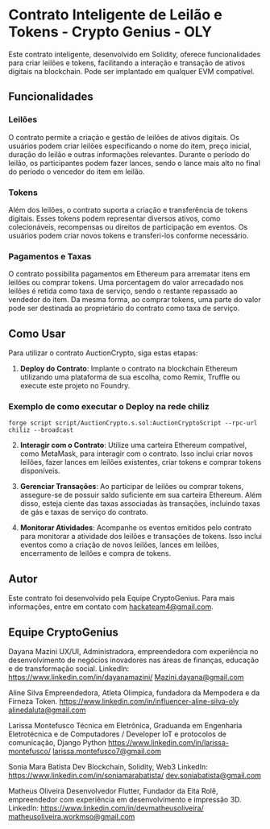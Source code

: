 # Contrato Inteligente de Leilão e Tokens - Crypto Genius - OLY

Este contrato inteligente, desenvolvido em Solidity, oferece funcionalidades para criar leilões e tokens, facilitando a interação e transação de ativos digitais na blockchain. Pode ser implantado em qualquer EVM compatível.

## Funcionalidades

### Leilões
O contrato permite a criação e gestão de leilões de ativos digitais. Os usuários podem criar leilões especificando o nome do item, preço inicial, duração do leilão e outras informações relevantes. Durante o período do leilão, os participantes podem fazer lances, sendo o lance mais alto no final do período o vencedor do item em leilão.

### Tokens
Além dos leilões, o contrato suporta a criação e transferência de tokens digitais. Esses tokens podem representar diversos ativos, como colecionáveis, recompensas ou direitos de participação em eventos. Os usuários podem criar novos tokens e transferi-los conforme necessário.

### Pagamentos e Taxas
O contrato possibilita pagamentos em Ethereum para arrematar itens em leilões ou comprar tokens. Uma porcentagem do valor arrecadado nos leilões é retida como taxa de serviço, sendo o restante repassado ao vendedor do item. Da mesma forma, ao comprar tokens, uma parte do valor pode ser destinada ao proprietário do contrato como taxa de serviço.

## Como Usar

Para utilizar o contrato AuctionCrypto, siga estas etapas:

1. **Deploy do Contrato**: Implante o contrato na blockchain Ethereum utilizando uma plataforma de sua escolha, como Remix, Truffle ou execute este projeto no Foundry.

### Exemplo de como executar o Deploy na rede chiliz
`forge script script/AuctionCrypto.s.sol:AuctionCryptoScript --rpc-url chiliz --broadcast`

2. **Interagir com o Contrato**: Utilize uma carteira Ethereum compatível, como MetaMask, para interagir com o contrato. Isso inclui criar novos leilões, fazer lances em leilões existentes, criar tokens e comprar tokens disponíveis.

3. **Gerenciar Transações**: Ao participar de leilões ou comprar tokens, assegure-se de possuir saldo suficiente em sua carteira Ethereum. Além disso, esteja ciente das taxas associadas às transações, incluindo taxas de gás e taxas de serviço do contrato.

4. **Monitorar Atividades**: Acompanhe os eventos emitidos pelo contrato para monitorar a atividade dos leilões e transações de tokens. Isso inclui eventos como a criação de novos leilões, lances em leilões, encerramento de leilões e compra de tokens.

## Autor
Este contrato foi desenvolvido pela Equipe CryptoGenius.
Para mais informações, entre em contato com hackateam4@gmail.com.

## Equipe CryptoGenius
Dayana Mazini
UX/UI, Administradora, empreendedora com experiência no desenvolvimento de negócios inovadores nas áreas de finanças, educação e de transformação social.
LinkedIn: https://www.linkedin.com/in/dayanamazini/ 
Mazini.dayana@gmail.com

Aline Silva
Empreendedora, Atleta Olimpica, fundadora da Mempodera e da Firneza Token.
https://www.linkedin.com/in/influencer-aline-silva-oly
alinedaluta@gmail.com

Larissa Montefusco
Técnica em Eletrônica, Graduanda em Engenharia Eletrotécnica e de Computadores / Developer IoT e protocolos de comunicação, Django Python
https://www.linkedin.com/in/larissa-montefusco/
larissa.montefusco7@gmail.com

Sonia Mara Batista
Dev Blockchain, Solidity, Web3 
LinkedIn: https://www.linkedin.com/in/soniamarabatista/
dev.soniabatista@gmail.com

Matheus Oliveira
Desenvolvedor Flutter,  Fundador da Eita Rolê, empreendedor com experiência em desenvolvimento e impressão 3D.
LinkedIn: https://www.linkedin.com/in/devmatheusoliveira/
matheusoliveira.workmso@gmail.com
